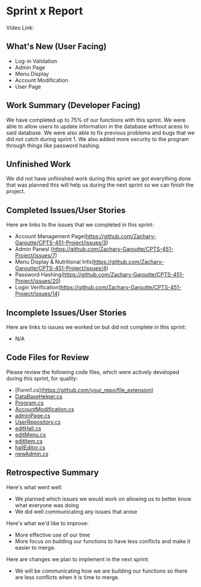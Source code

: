 # Sprint x Report 
Video Link: 
## What's New (User Facing)
 * Log-in Validation
 * Admin Page
 * Menu Display
 * Account Modification
 * User Page
 
## Work Summary (Developer Facing)
We have completed up to 75% of our functions with this sprint. We were able to allow users to update information in the database without acess to said database. We were also able to fix previous problems and bugs that we did not catch during sprint 1. We also added more security to the program through things like password hashing.

## Unfinished Work
We did not have unfinished work during this sprint we got everything done that was planned this will help us during the next sprint so we can finish the project.

## Completed Issues/User Stories
Here are links to the issues that we completed in this sprint:
* Account Management Page(https://github.com/Zachary-Garoutte/CPTS-451-Project/issues/3)
* Admin Panesl (https://github.com/Zachary-Garoutte/CPTS-451-Project/issues/7)
* Menu Display & Nutritional Info(https://github.com/Zachary-Garoutte/CPTS-451-Project/issues/4)
* Password Hashing(https://github.com/Zachary-Garoutte/CPTS-451-Project/issues/20)
* Login Verification(https://github.com/Zachary-Garoutte/CPTS-451-Project/issues/14)

 
 ## Incomplete Issues/User Stories
 Here are links to issues we worked on but did not complete in this sprint:
 * N/A

## Code Files for Review
Please review the following code files, which were actively developed during this sprint, for quality:
 * [Form1.cs][(https://github.com/your_repo/file_extension)](https://github.com/Zachary-Garoutte/CPTS-451-Project/blob/main/DiningHallProject/Form1.cs)
 * [DataBaseHelper.cs]([https://github.com/your_repo/file_extension](https://github.com/Zachary-Garoutte/CPTS-451-Project/blob/main/DiningHallProject/DataBaseHelper.cs))
 * [Program.cs](https://github.com/Zachary-Garoutte/CPTS-451-Project/blob/main/DiningHallProject/Program.cs)
 * [AccountModification.cs](https://github.com/Zachary-Garoutte/CPTS-451-Project/blob/main/DiningHallProject/AccountModificationForm.cs)
 * [adminPage.cs](https://github.com/Zachary-Garoutte/CPTS-451-Project/blob/main/DiningHallProject/adminPage.cs)
 * [UserRepository.cs](https://github.com/Zachary-Garoutte/CPTS-451-Project/blob/main/DiningHallProject/UserRepository.cs)
* [editHall.cs](https://github.com/Zachary-Garoutte/CPTS-451-Project/blob/main/DiningHallProject/editHall.cs)
* [editMenu.cs](https://github.com/Zachary-Garoutte/CPTS-451-Project/blob/main/DiningHallProject/editMenu.cs)
* [editItem.cs](https://github.com/Zachary-Garoutte/CPTS-451-Project/blob/main/DiningHallProject/editMenu.cs)
* [hallEditor.cs](https://github.com/Zachary-Garoutte/CPTS-451-Project/blob/main/DiningHallProject/hallEditor.cs)
* [newAdmin.cs](https://github.com/Zachary-Garoutte/CPTS-451-Project/blob/main/DiningHallProject/newAdmin.cs)

## Retrospective Summary
Here's what went well:
  * We planned which issues we would work on allowing us to better know what everyone was doing
  * We did well communicating any issues that arose
 
Here's what we'd like to improve:
   * More effective use of our time
   * More focus on building our functions to have less conflicts and make it easier to merge.
  
Here are changes we plan to implement in the next sprint:
   * We will be communicating how we are building our functions so there are less conflicts when it is time to merge.